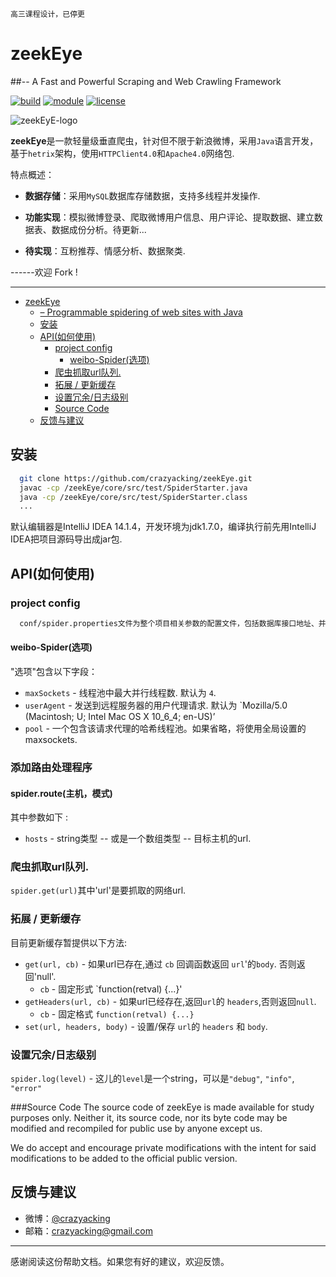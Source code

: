 ```
高三课程设计，已停更
```

# zeekEye
##-- A Fast and Powerful Scraping and Web Crawling Framework

[![build](https://img.shields.io/teamcity/http/teamcity.jetbrains.com/s/bt345.svg)](https://github.com/crazyacking/zeekEye)
[![module](https://img.shields.io/puppetforge/mc/camptocamp.svg)](https://github.com/crazyacking/zeekEye)
[![license](https://img.shields.io/crates/l/rustc-serialize.svg)](https://github.com/crazyacking/zeekEye)

![zeekEyE-logo](http://images2015.cnblogs.com/blog/606573/201609/606573-20160925160652775-985449199.png)

**zeekEye**是一款轻量级垂直爬虫，针对但不限于新浪微博，采用`Java`语言开发，基于`hetrix`架构，使用`HTTPClient4.0`和`Apache4.0`网络包.

特点概述：

- **数据存储**：采用`MySQL`数据库存储数据，支持多线程并发操作.

- **功能实现**：模拟微博登录、爬取微博用户信息、用户评论、提取数据、建立数据表、数据成份分析。待更新...

- **待实现**：互粉推荐、情感分析、数据聚类.

------欢迎 Fork !

-------------------
<div><div class="toc"><div class="toc">
<ul>
<li><a href="#zeekeye">zeekEye</a><ul>
<li><a href="#programmable-spidering-of-web-sites-with-java">– Programmable spidering of web sites with Java</a></li>
<li><a href="#安装">安装</a></li>
<li><a href="#api如何使用">API(如何使用)</a><ul>
<li><a href="#project config">project config</a><ul>
<li><a href="#weibo-spider选项">weibo-Spider(选项)</a></li>
</ul>
<li><a href="#爬虫抓取url队列">爬虫抓取url队列.</a></li>
<li><a href="#拓展-更新缓存">拓展 / 更新缓存</a></li>
<li><a href="#设置冗余日志级别">设置冗余/日志级别</a></li>
<li><a href="#source-code">Source Code</a></li>
</ul>
</li>
<li><a href="#反馈与建议">反馈与建议</a></li>
</ul>
</li>
</ul>

## 安装

``` bash
  git clone https://github.com/crazyacking/zeekEye.git
  javac -cp /zeekEye/core/src/test/SpiderStarter.java
  java -cp /zeekEye/core/src/test/SpiderStarter.class
  ...
```
默认编辑器是IntelliJ IDEA 14.1.4，开发环境为jdk1.7.0，编译执行前先用IntelliJ IDEA把项目源码导出成jar包.
## API(如何使用)
### project config
``` bash
  conf/spider.properties文件为整个项目相关参数的配置文件，包括数据库接口地址、并行线程、爬取数量上限的配置等.
```

#### weibo-Spider(选项)

"选项"包含以下字段：
* `maxSockets` - 线程池中最大并行线程数. 默认为 `4`.
* `userAgent` - 发送到远程服务器的用户代理请求. 默认为 `Mozilla/5.0 (Macintosh; U; Intel Mac OS X 10_6_4; en-US)’
* `pool` - 一个包含该请求代理的哈希线程池。如果省略，将使用全局设置的maxsockets.

### 添加路由处理程序

#### spider.route(主机，模式)
其中参数如下 :

* `hosts` - string类型 -- 或是一个数组类型 -- 目标主机的url.

### 爬虫抓取url队列.

`spider.get(url)`其中'url'是要抓取的网络url.

### 拓展 / 更新缓存

目前更新缓存暂提供以下方法:

* `get(url, cb)` - 如果url已存在,通过 `cb` 回调函数返回 `url`'的`body`. 否则返回'null'.
  * `cb` - 固定形式 `function(retval) {...}'
* `getHeaders(url, cb)` - 如果url已经存在,返回`url`的 `headers`,否则返回`null`.
  * `cb` - 固定格式 `function(retval) {...}`
* `set(url, headers, body)` - 设置/保存 `url`的 `headers` 和 `body`.

### 设置冗余/日志级别
`spider.log(level)` - 这儿的`level`是一个string，可以是`"debug"`, `"info"`, `"error"`

###Source Code
The source code of zeekEye is made available for study purposes only. Neither it, its source code, nor its byte code may be modified and recompiled for public use by anyone except us.

We do accept and encourage private modifications with the intent for said modifications to be added to the official public version.


## 反馈与建议
- 微博：[@crazyacking](http://weibo.com/u/3736544454)
- 邮箱：<crazyacking@gmail.com>

---------
感谢阅读这份帮助文档。如果您有好的建议，欢迎反馈。
